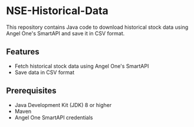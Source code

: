 # NSE-Historical-Data

This repository contains Java code to download historical stock data using Angel One's SmartAPI and save it in CSV format.

## Features

- Fetch historical stock data using Angel One's SmartAPI
- Save data in CSV format

## Prerequisites

- Java Development Kit (JDK) 8 or higher
- Maven
- Angel One SmartAPI credentials
